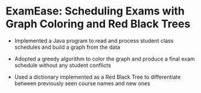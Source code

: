 # ExamEase: Scheduling Exams with Graph Coloring and Red Black Trees

- Implemented a Java program to read and process student class schedules and build a graph from the data

- Adopted a greedy algorithm to color the graph and produce a final exam schedule without any student conflicts

- Used a dictionary implemented as a Red Black Tree to differentiate between previously seen course names and new ones

